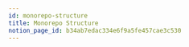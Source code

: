 ```yaml
---
id: monorepo-structure
title: Monorepo Structure
notion_page_id: b34ab7edac334e6f9a5fe457cae3c530
---
```

